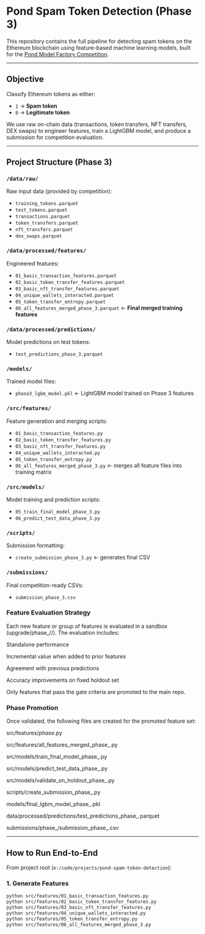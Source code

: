 #  Pond Spam Token Detection (Phase 3)

This repository contains the full pipeline for detecting spam tokens on the Ethereum blockchain using feature-based machine learning models, built for the [Pond Model Factory Competition](https://cryptopond.xyz/modelfactory/detail/31).

---

##  Objective

Classify Ethereum tokens as either:
- `1` → **Spam token**
- `0` → **Legitimate token**

We use raw on-chain data (transactions, token transfers, NFT transfers, DEX swaps) to engineer features, train a LightGBM model, and produce a submission for competition evaluation.

---

##  Project Structure (Phase 3)

### `/data/raw/`
Raw input data (provided by competition):
- `training_tokens.parquet`
- `test_tokens.parquet`
- `transactions.parquet`
- `token_transfers.parquet`
- `nft_transfers.parquet`
- `dex_swaps.parquet`

### `/data/processed/features/`
Engineered features:
- `01_basic_transaction_features.parquet`
- `02_basic_token_transfer_features.parquet`
- `03_basic_nft_transfer_features.parquet`
- `04_unique_wallets_interacted.parquet`
- `05_token_transfer_entropy.parquet`
- `06_all_features_merged_phase_3.parquet` ← **Final merged training features**

### `/data/processed/predictions/`
Model predictions on test tokens:
- `test_predictions_phase_3.parquet`

### `/models/`
Trained model files:
- `phase3_lgbm_model.pkl` ← LightGBM model trained on Phase 3 features

### `/src/features/`
Feature generation and merging scripts:
- `01_basic_transaction_features.py`
- `02_basic_token_transfer_features.py`
- `03_basic_nft_transfer_features.py`
- `04_unique_wallets_interacted.py`
- `05_token_transfer_entropy.py`
- `06_all_features_merged_phase_3.py` ← merges all feature files into training matrix

### `/src/models/`
Model training and prediction scripts:
- `05_train_final_model_phase_3.py`
- `06_predict_test_data_phase_3.py`

### `/scripts/`
Submission formatting:
- `create_submission_phase_3.py` ← generates final CSV

### `/submissions/`
Final competition-ready CSVs:
- `submission_phase_3.csv`


### Feature Evaluation Strategy
Each new feature or group of features is evaluated in a sandbox (upgrade/phase_<n>/<feature>/). The evaluation includes:

Standalone performance

Incremental value when added to prior features

Agreement with previous predictions

Accuracy improvements on fixed holdout set

Only features that pass the gate criteria are promoted to the main repo.

### Phase Promotion
Once validated, the following files are created for the promoted feature set:

src/features/<feature>_phase_<n>.py

src/features/all_features_merged_phase_<n>.py

src/models/train_final_model_phase_<n>.py

src/models/predict_test_data_phase_<n>.py

src/models/validate_on_holdout_phase_<n>.py

scripts/create_submission_phase_<n>.py

models/final_lgbm_model_phase_<n>.pkl

data/processed/predictions/test_predictions_phase_<n>.parquet

submissions/phase_<n>/submission_phase_<n>.csv

---

##  How to Run End-to-End

From project root (`e:/code/projects/pond-spam-token-detection`):

### 1. Generate Features
```bash
python src/features/01_basic_transaction_features.py
python src/features/02_basic_token_transfer_features.py
python src/features/03_basic_nft_transfer_features.py
python src/features/04_unique_wallets_interacted.py
python src/features/05_token_transfer_entropy.py
python src/features/06_all_features_merged_phase_3.py